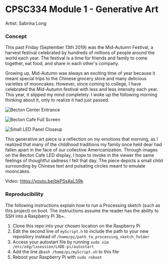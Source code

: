 # CPSC334 Module 1 - Generative Art
Artist: Sabrina Long

### Concept

This past Friday (September 13th 2019) was the Mid-Autumn Festival, a harvest festival celebrated by hundreds of millions of people around the world each year. The festival is a time for friends and family to come together, eat food, and share in each other's company.

Growing up, Mid-Autumn was always an exciting time of year because it meant special trips to the Chinese grocery store and many delicious varieties of mooncakes. However, since coming to college, I have celebrated the Mid-Autumn festival with less and less intensity each year. This year, it slipped my mind completely. I woke up the following morning thinking about it, only to realize it had just passed.

![Becton Center Entrance](https://github.com/slongarama/bectonLED/blob/master/images/becton_entrance)

![Becton Cafe Full Screen](https://github.com/slongarama/bectonLED/blob/master/images/full_display)

![Small LED Panel Closeup](https://github.com/slongarama/bectonLED/blob/master/images/small_closeup)

This generative art piece is a reflection on my emotions that morning, as I realized that many of the childhood traditions my family once held dear had fallen apart in the face of our collective Americanization. Through images on the Becton Cafe LED display, I hope to invoke in the viewer the same feelings of thoughtful sadness I felt that day. The piece depicts a small child surrounding by Chinese text and pulsating circles meant to emulate mooncakes.

Video: https://youtu.be/bkPSsAsL59k

### Reproducibility

The following instructions explain how to run a Processing sketch (such as this project) on boot. The instructions assume the reader has the ability to SSH into a Raspberry Pi 3b+.

1. Clone this repo into your chosen location on the Raspberry Pi
2. Edit the second line of ```myScript.h``` to include the path to your new repository instead of ```/home/pi/path_to_processing_sketch_folder```
3. Access your autostart file by running ```sudo vim /etc/xdg/lxsession/LXDE-pi/autostart```
4. Add the line ```@bash /home/pi/myScript.sh``` to this file
5. Reboot your Raspberry Pi with ```sudo reboot```
